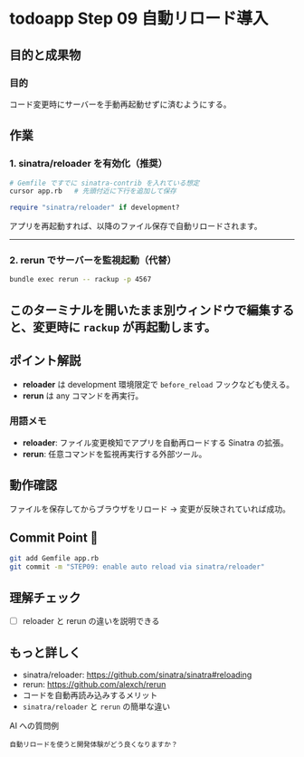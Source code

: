 # todoapp Step 09 自動リロード導入

## 目的と成果物

### 目的
コード変更時にサーバーを手動再起動せずに済むようにする。

## 作業
### 1. sinatra/reloader を有効化（推奨）
```bash
# Gemfile ですでに sinatra-contrib を入れている想定
cursor app.rb   # 先頭付近に下行を追加して保存
```
```ruby
require "sinatra/reloader" if development?
```
アプリを再起動すれば、以降のファイル保存で自動リロードされます。

---

### 2. rerun でサーバーを監視起動（代替）
```bash
bundle exec rerun -- rackup -p 4567
```
このターミナルを開いたまま別ウィンドウで編集すると、変更時に `rackup` が再起動します。
---

## ポイント解説
- **reloader** は development 環境限定で `before_reload` フックなども使える。
- **rerun** は any コマンドを再実行。


### 用語メモ
- **reloader**: ファイル変更検知でアプリを自動再ロードする Sinatra の拡張。
- **rerun**: 任意コマンドを監視再実行する外部ツール。


## 動作確認
ファイルを保存してからブラウザをリロード → 変更が反映されていれば成功。


## Commit Point 🚩
```bash
git add Gemfile app.rb
git commit -m "STEP09: enable auto reload via sinatra/reloader"
```


## 理解チェック
- [ ] reloader と rerun の違いを説明できる

## もっと詳しく

- sinatra/reloader: https://github.com/sinatra/sinatra#reloading
- rerun: https://github.com/alexch/rerun
- コードを自動再読み込みするメリット
- `sinatra/reloader` と `rerun` の簡単な違い

AI への質問例
```
自動リロードを使うと開発体験がどう良くなりますか？
```